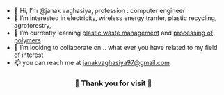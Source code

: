 - 👋 Hi, I’m @janak vaghasiya, profession : computer engineer
- 👀 I’m interested in electricity, wireless energy tranfer, plastic recycling, agroforestry, 
- 🌱 I’m currently learning [plastic waste management](https://youtube.com/playlist?list=PLbRMhDVUMngcUlCNSaynDVY7T1XFaMFFy) and [processing of polymers](https://youtube.com/playlist?list=PLSGws_74K01_G67ptndBraskY3jCW7FLQ)
- 💞️ I’m looking to collaborate on... what ever you have related to my field of interest
- 📫 you can reach me at janakvaghasiya97@gmail.com

<h3 align="center"> 🙏 Thank you for visit 🙏 </h3>

<!---
janak819/janak819 is a ✨ special ✨ repository because its `README.md` (this file) appears on your GitHub profile.
You can click the Preview link to take a look at your changes.
--->
